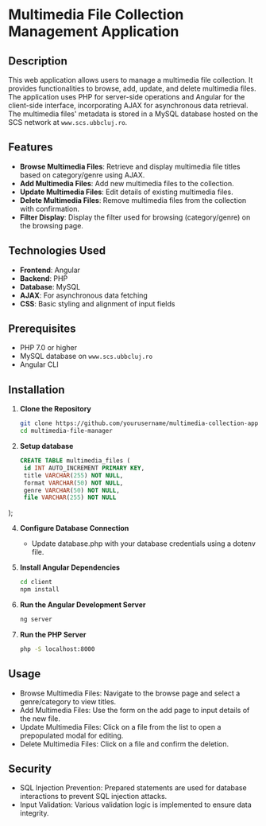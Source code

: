 # Multimedia File Collection Management Application

## Description
This web application allows users to manage a multimedia file collection. It provides functionalities to browse, add, update, and delete multimedia files. The application uses PHP for server-side operations and Angular for the client-side interface, incorporating AJAX for asynchronous data retrieval. The multimedia files' metadata is stored in a MySQL database hosted on the SCS network at `www.scs.ubbcluj.ro`.

## Features
- **Browse Multimedia Files**: Retrieve and display multimedia file titles based on category/genre using AJAX.
- **Add Multimedia Files**: Add new multimedia files to the collection.
- **Update Multimedia Files**: Edit details of existing multimedia files.
- **Delete Multimedia Files**: Remove multimedia files from the collection with confirmation.
- **Filter Display**: Display the filter used for browsing (category/genre) on the browsing page.

## Technologies Used
- **Frontend**: Angular
- **Backend**: PHP
- **Database**: MySQL
- **AJAX**: For asynchronous data fetching
- **CSS**: Basic styling and alignment of input fields

## Prerequisites
- PHP 7.0 or higher
- MySQL database on `www.scs.ubbcluj.ro`
- Angular CLI

## Installation

1. **Clone the Repository**
   ```sh
   git clone https://github.com/yourusername/multimedia-collection-app.git
   cd multimedia-file-manager

2. **Setup database**
   ```sql
   CREATE TABLE multimedia_files (
    id INT AUTO_INCREMENT PRIMARY KEY,
    title VARCHAR(255) NOT NULL,
    format VARCHAR(50) NOT NULL,
    genre VARCHAR(50) NOT NULL,
    file VARCHAR(255) NOT NULL
);

4. **Configure Database Connection**
   - Update database.php with your database credentials using a dotenv file.
  
5. **Install Angular Dependencies**
   ```sh
   cd client
   npm install

7. **Run the Angular Development Server**
   ```sh
   ng server
9. **Run the PHP Server**
   ```sh
   php -S localhost:8000

## Usage
  - Browse Multimedia Files: Navigate to the browse page and select a genre/category to view titles.
  - Add Multimedia Files: Use the form on the add page to input details of the new file.
  - Update Multimedia Files: Click on a file from the list to open a prepopulated modal for editing.
  - Delete Multimedia Files: Click on a file and confirm the deletion.

## Security
  - SQL Injection Prevention: Prepared statements are used for database interactions to prevent SQL injection attacks.
  - Input Validation: Various validation logic is implemented to ensure data integrity.
